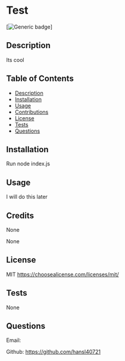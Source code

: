 # Test

  [![Generic badge](https://img.shields.io/badge/License-MIT-purple.svg)]

  ## Description

  Its cool

  ## Table of Contents

  - [Description](#description)
  - [Installation](#installation)
  - [Usage](#usage)
  - [Contributions](#credits)
  - [License](#license)
  - [Tests](#tests)
  - [Questions](#questions)
  

  ## Installation 

  Run node index.js

  ## Usage

  I will do this later

  ## Credits 

  None

  None

  ## License

  MIT
  https://choosealicense.com/licenses/mit/

  ## Tests

  None

  ## Questions

  Email: 
  

  Github:
  https://github.com/hansl40721
